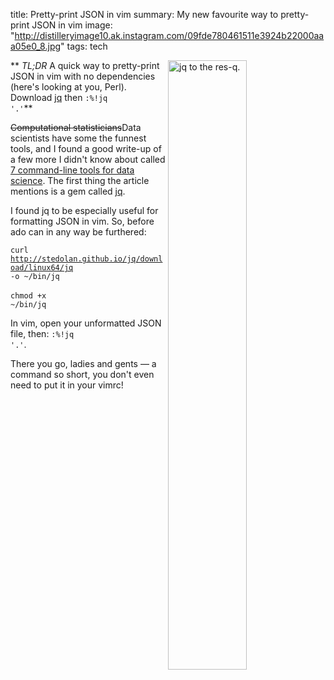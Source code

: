 title: Pretty-print JSON in vim
summary: My new favourite way to pretty-print JSON in vim
image: "http://distilleryimage10.ak.instagram.com/09fde780461511e3924b22000aaa05e0_8.jpg"
tags: tech

<img src="http://distilleryimage10.ak.instagram.com/09fde780461511e3924b22000aaa05e0_8.jpg" width="50%" align="right" alt="jq to the res-q."> ** *TL;DR* A quick way to pretty-print JSON in vim with no dependencies (here's looking at you, Perl). Download [jq](http://stedolan.github.io/jq/) then <code>:%!jq '.'</code>**

<del>Computational statisticians</del>Data scientists have some the funnest tools, and I found a good write-up of a few more I didn't know about called [7 command-line tools for data science](http://jeroenjanssens.com/2013/09/19/seven-command-line-tools-for-data-science.html). The first thing the article mentions is a gem called [jq](http://stedolan.github.io/jq/).

I found jq to be especially useful for formatting JSON in vim. So, before ado can in any way be furthered:

<code>curl http://stedolan.github.io/jq/download/linux64/jq -o ~/bin/jq</code>
<span style='display:block;'>&nbsp;</span>
<code>chmod +x ~/bin/jq</code>

In vim, open your unformatted JSON file, then: <code>:%!jq '.'</code>.

There you go, ladies and gents &mdash; a command so short, you don't even need to put it in your vimrc!

